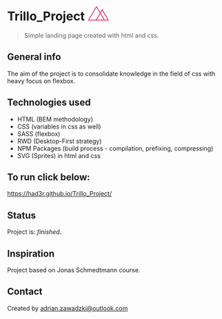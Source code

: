 # Trillo_Project              ![Natours logo](img/readme-logo.png)
> Simple landing page created with html and css.

## General info

The aim of the project is to consolidate knowledge in the field of css with heavy focus on flexbox.

## Technologies used
* HTML (BEM methodology)
* CSS (variables in css as well) 
* SASS (flexbox)
* RWD (Desktop-First strategy) 
* NPM Packages (build process - compilation, prefixing, compressing)
* SVG (Sprites) in html and css

## To run click below:
https://had3r.github.io/Trillo_Project/

## Status
Project is:  _finished_.

## Inspiration
Project  based on Jonas Schmedtmann course.

## Contact
Created by adrian.zawadzki@outlook.com
